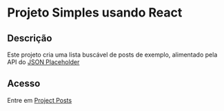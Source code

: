 # Projeto Simples usando React

## Descrição
Este projeto cria uma lista buscável de posts de exemplo, alimentado pela API do [JSON Placeholder](https://jsonplaceholder.typicode.com/)

## Acesso
Entre em [Project Posts](https://main--strong-baklava-e57b06.netlify.app/)
